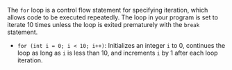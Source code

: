 The `for` loop is a control flow statement for specifying iteration, which allows code to be executed repeatedly. The loop in your program is set to iterate 10 times unless the loop is exited prematurely with the `break` statement.

- `for (int i = 0; i < 10; i++)`: Initializes an integer `i` to 0, continues the loop as long as `i` is less than 10, and increments `i` by 1 after each loop iteration.